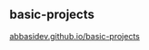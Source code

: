 ## basic-projects
[abbasidev.github.io/basic-projects](https://abbasidev.github.io/basic-projects/)
